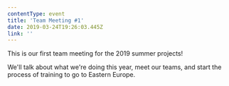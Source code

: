 ```yaml
---
contentType: event
title: 'Team Meeting #1'
date: 2019-03-24T19:26:03.445Z
link: ''
---
```

This is our first team meeting for the 2019 summer projects!

We'll talk about what we're doing this year, meet our teams, and start the process of training to go to Eastern Europe.
